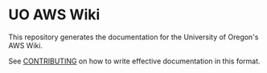 # UO AWS Wiki

This repository generates the documentation for the University of Oregon's AWS Wiki.

See [CONTRIBUTING](./CONTRIBUTING.md) on how to write effective documentation in this format.
